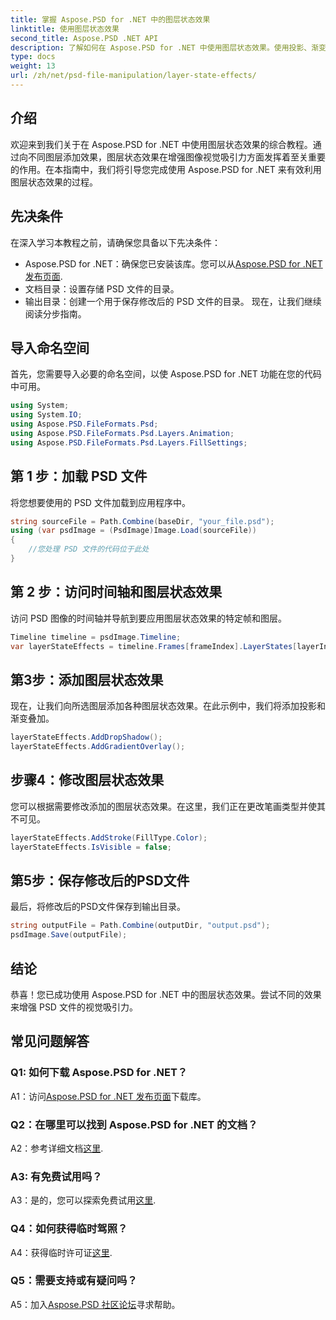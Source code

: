 ```yaml
---
title: 掌握 Aspose.PSD for .NET 中的图层状态效果
linktitle: 使用图层状态效果
second_title: Aspose.PSD .NET API
description: 了解如何在 Aspose.PSD for .NET 中使用图层状态效果。使用投影、渐变叠加等增强您的 PSD 文件。简单的教程指南。
type: docs
weight: 13
url: /zh/net/psd-file-manipulation/layer-state-effects/
---
```

## 介绍
欢迎来到我们关于在 Aspose.PSD for .NET 中使用图层状态效果的综合教程。通过向不同图层添加效果，图层状态效果在增强图像视觉吸引力方面发挥着至关重要的作用。在本指南中，我们将引导您完成使用 Aspose.PSD for .NET 来有效利用图层状态效果的过程。
## 先决条件
在深入学习本教程之前，请确保您具备以下先决条件：
-  Aspose.PSD for .NET：确保您已安装该库。您可以从[Aspose.PSD for .NET 发布页面](https://releases.aspose.com/psd/net/).
- 文档目录：设置存储 PSD 文件的目录。
- 输出目录：创建一个用于保存修改后的 PSD 文件的目录。
现在，让我们继续阅读分步指南。
## 导入命名空间
首先，您需要导入必要的命名空间，以使 Aspose.PSD for .NET 功能在您的代码中可用。
```csharp
using System;
using System.IO;
using Aspose.PSD.FileFormats.Psd;
using Aspose.PSD.FileFormats.Psd.Layers.Animation;
using Aspose.PSD.FileFormats.Psd.Layers.FillSettings;
```
## 第 1 步：加载 PSD 文件
将您想要使用的 PSD 文件加载到应用程序中。
```csharp
string sourceFile = Path.Combine(baseDir, "your_file.psd");
using (var psdImage = (PsdImage)Image.Load(sourceFile))
{
    //您处理 PSD 文件的代码位于此处
}
```
## 第 2 步：访问时间轴和图层状态效果
访问 PSD 图像的时间轴并导航到要应用图层状态效果的特定帧和图层。
```csharp
Timeline timeline = psdImage.Timeline;
var layerStateEffects = timeline.Frames[frameIndex].LayerStates[layerIndex].StateEffects;
```
## 第3步：添加图层状态效果
现在，让我们向所选图层添加各种图层状态效果。在此示例中，我们将添加投影和渐变叠加。
```csharp
layerStateEffects.AddDropShadow();
layerStateEffects.AddGradientOverlay();
```
## 步骤4：修改图层状态效果
您可以根据需要修改添加的图层状态效果。在这里，我们正在更改笔画类型并使其不可见。
```csharp
layerStateEffects.AddStroke(FillType.Color);
layerStateEffects.IsVisible = false;
```
## 第5步：保存修改后的PSD文件
最后，将修改后的PSD文件保存到输出目录。
```csharp
string outputFile = Path.Combine(outputDir, "output.psd");
psdImage.Save(outputFile);
```
## 结论

恭喜！您已成功使用 Aspose.PSD for .NET 中的图层状态效果。尝试不同的效果来增强 PSD 文件的视觉吸引力。

## 常见问题解答

### Q1: 如何下载 Aspose.PSD for .NET？

 A1：访问[Aspose.PSD for .NET 发布页面](https://releases.aspose.com/psd/net/)下载库。

### Q2：在哪里可以找到 Aspose.PSD for .NET 的文档？

 A2：参考详细文档[这里](https://reference.aspose.com/psd/net/).

### A3: 有免费试用吗？

 A3：是的，您可以探索免费试用[这里](https://releases.aspose.com/).

### Q4：如何获得临时驾照？

 A4：获得临时许可证[这里](https://purchase.aspose.com/temporary-license/).

### Q5：需要支持或有疑问吗？

 A5：加入[Aspose.PSD 社区论坛](https://forum.aspose.com/c/psd/34)寻求帮助。